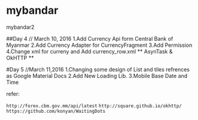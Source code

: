 # mybandar
mybandar2


##Day 4 // March 10, 2016 
1.Add Currency Api form  Central Bank of Myanmar
2.Add Currency Adapter for CurrencyFragment 
3.Add Permission
4.Change xml for curreny and Add currency_row.xml
** AsynTask & OkHTTP **



#Day 5 //March 11,2016
1.Changing some design of List and tiles refrences as Google Material Docs
2.Add New Loading Lib.
3.Mobile Base Date and Time

refer:

`http://forex.cbm.gov.mm/api/latest`
`http://square.github.io/okhttp/`
`https://github.com/konyan/WaitingDots`
